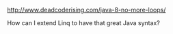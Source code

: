 http://www.deadcoderising.com/java-8-no-more-loops/

How can I extend Linq to have that great Java syntax?
